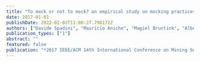 ```yaml
---
title: "To mock or not to mock? an empirical study on mocking practices"
date: 2017-01-01
publishDate: 2022-02-02T11:00:27.798172Z
authors: ["Davide Spadini", "Maurı́cio Aniche", "Magiel Bruntink", "Alberto Bacchelli"]
publication_types: ["1"]
abstract: ""
featured: false
publication: "*2017 IEEE/ACM 14th International Conference on Mining Software Repositories (MSR)*"
---
```


